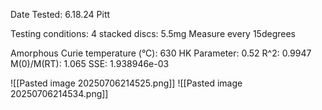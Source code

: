 Date Tested: 6.18.24 Pitt

Testing conditions:
4 stacked discs: 5.5mg
Measure every 15degrees

Amorphous Curie temperature (°C): 630
HK Parameter: 0.52
R^2: 0.9947
M(0)/M(RT): 1.065
SSE: 1.938946e-03
<!-- PUBLISH STOP -->
![[Pasted image 20250706214525.png]]
![[Pasted image 20250706214534.png]]
